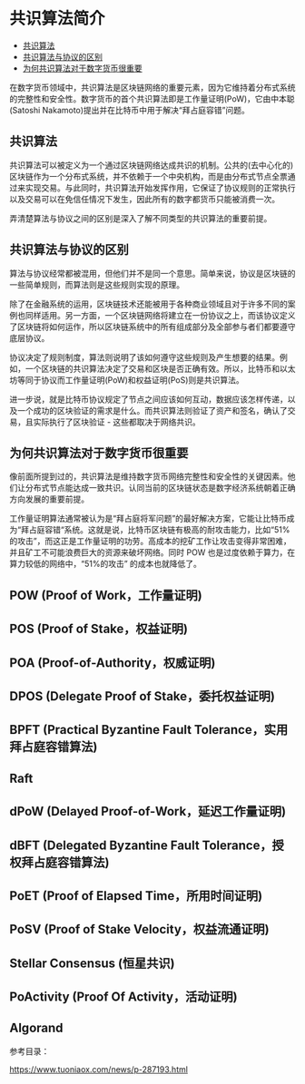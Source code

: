 # 共识算法简介

* [共识算法](#共识算法)
* [共识算法与协议的区别](#共识算法与协议的区别)
* [为何共识算法对于数字货币很重要](#为何共识算法对于数字货币很重要)

在数字货币领域中，共识算法是区块链网络的重要元素，因为它维持着分布式系统的完整性和安全性。数字货币的首个共识算法即是工作量证明(PoW)，它由中本聪(Satoshi Nakamoto)提出并在比特币中用于解决“拜占庭容错”问题。

## 共识算法

共识算法可以被定义为一个通过区块链网络达成共识的机制。公共的(去中心化的)区块链作为一个分布式系统，并不依赖于一个中央机构，而是由分布式节点全票通过来实现交易。与此同时，共识算法开始发挥作用，它保证了协议规则的正常执行以及交易可以在免信任情况下发生，因此所有的数字都货币只能被消费一次。

弄清楚算法与协议之间的区别是深入了解不同类型的共识算法的重要前提。

## 共识算法与协议的区别

算法与协议经常都被混用，但他们并不是同一个意思。简单来说，协议是区块链的一些简单规则，而算法则是这些规则实现的原理。

除了在金融系统的运用，区块链技术还能被用于各种商业领域且对于许多不同的案例也同样适用。另一方面，一个区块链网络将建立在一份协议之上，而该协议定义了区块链将如何运作，所以区块链系统中的所有组成部分及全部参与者们都要遵守底层协议。

协议决定了规则制度，算法则说明了该如何遵守这些规则及产生想要的结果。例如，一个区块链的共识算法决定了交易和区块是否正确有效。所以，比特币和以太坊等同于协议而工作量证明(PoW)和权益证明(PoS)则是共识算法。

进一步说，就是比特币协议规定了节点之间应该如何互动，数据应该怎样传递，以及一个成功的区块验证的需求是什么。而共识算法则验证了资产和签名，确认了交易，且实际执行了区块验证 - 这些都取决于网络共识。

## 为何共识算法对于数字货币很重要

像前面所提到过的，共识算法是维持数字货币网络完整性和安全性的关键因素。他们让分布式节点能达成一致共识。认同当前的区块链状态是数字经济系统朝着正确方向发展的重要前提。

工作量证明算法通常被认为是“拜占庭将军问题”的最好解决方案，它能让比特币成为“拜占庭容错“系统。这就是说，比特币区块链有极高的耐攻击能力，比如“51%的攻击”，而这正是工作量证明的功劳。高成本的挖矿工作让攻击变得非常困难，并且矿工不可能浪费巨大的资源来破坏网络。同时 POW 也是过度依赖于算力，在算力较低的网络中，“51%的攻击” 的成本也就降低了。

## POW (Proof of Work，工作量证明)

## POS (Proof of Stake，权益证明)

## POA (Proof-of-Authority，权威证明)

## DPOS (Delegate Proof of Stake，委托权益证明)

## BPFT (Practical Byzantine Fault Tolerance，实用拜占庭容错算法)

## Raft 

## dPoW (Delayed Proof-of-Work，延迟工作量证明)

## dBFT (Delegated Byzantine Fault Tolerance，授权拜占庭容错算法)

## PoET (Proof of Elapsed Time，所用时间证明)

## PoSV (Proof of Stake Velocity，权益流通证明)

## Stellar Consensus (恒星共识)

## PoActivity (Proof Of Activity，活动证明)

## Algorand


参考目录：

https://www.tuoniaox.com/news/p-287193.html